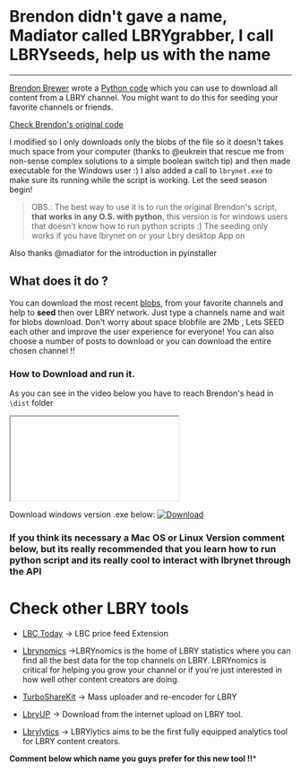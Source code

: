 # Brendon didn't gave a name, Madiator called LBRYgrabber, I call LBRYseeds, help us with the name
---

[Brendon Brewer](https://open.lbry.com/@BrendonBrewer:3?r=FkXuBKiec1TjrEKg6zLLWoD2Gq1pYpgk) wrote a [Python code](https://open.lbry.com/@BrendonBrewer:3/channel-download:8?r=FkXuBKiec1TjrEKg6zLLWoD2Gq1pYpgk) which you can use to download all content from a LBRY channel. You might want to do this for seeding your favorite channels or friends. 


[Check Brendon's original code](https://open.lbry.com/@BrendonBrewer:3/channel-download:8?r=FkXuBKiec1TjrEKg6zLLWoD2Gq1pYpgk)

I modified so I only downloads only the blobs of the file so it doesn't takes much space from your computer (thanks to @eukrein that rescue me from non-sense complex solutions to a simple boolean switch tip) and then made executable for the Windows user :) I also added a call to ```lbrynet.exe``` to make sure its running while the script is working.  Let the seed season begin!

>OBS.: The best way to use it is to run the original Brendon's script, **that works in any O.S. with python**, this version is for windows users that doesn't know how to run python scripts :) 
>The seeding only works if you have lbrynet on or your Lbry desktop App on

Also thanks @madiator for the introduction in pyinstaller

## What does it do ? 

You can download the most recent [blobs](https://lbry.com/faq/host-content),   from your favorite channels and help to **seed** then over LBRY network.
Just type a channels name and wait for blobs download. Don't worry about space blobfile are 2Mb , Lets SEED each other and improve the user experience for everyone! You can also choose a number of posts to download or you can download the entire chosen channel !!

### How to Download and run it.

As you can see in the video below you have to reach Brendon's head in ```\dist``` folder  

<iframe src="lbry://@SHORTCUT#b/lbryseed#2"></iframe>

Download windows version .exe below:
[![Download](https://www.librasol.com.br/wp-content/uploads/2018/09/windows-button-download.png)](https://github.com/VladHZC/LBRYseeds)


### If you think its necessary a Mac OS or Linux Version comment below, but its really recommended that you learn how to run python script and its really cool to interact with lbrynet through the API 


# Check other LBRY tools

- [LBC Today](https://open.lbry.com/@vlad:e/today:b?r=FkXuBKiec1TjrEKg6zLLWoD2Gq1pYpgk) -> LBC price feed Extension

-  [Lbrynomics](https://open.lbry.com/@LBRYnomics:2?r=FkXuBKiec1TjrEKg6zLLWoD2Gq1pYpgk) ->LBRYnomics is the home of LBRY statistics where you can find all the best data for the top channels on LBRY. LBRYnomics is critical for helping you grow your channel or if you're just interested in how well other content creators are doing.

- [TurboShareKit](https://github.com/apenasrr/lbry_turbosharekit) -> Mass uploader and re-encoder for LBRY

- [LbryUP](https://open.lbry.com/@vlad:e/lbryup:1?r=FkXuBKiec1TjrEKg6zLLWoD2Gq1pYpgk) ->  Download from the internet upload on LBRY tool. 
- [Lbrylytics](https://www.lbrylytics.com/) -> LBRYlytics aims to be the first fully equipped analytics tool for LBRY content creators.


**Comment below which name you guys prefer for this new tool !!***
